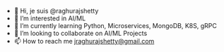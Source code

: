 - 👋 Hi, je suis @raghurajshetty
- 👀 I’m interested in AI/ML
- 🌱 I’m currently learning Python, Microservices, MongoDB, K8S, gRPC
- 💞️ I’m looking to collaborate on AI/ML Projects
- 📫 How to reach me jraghurajshetty@gmail.com

<!---
raghurajshetty/raghurajshetty is a ✨ special ✨ repository because its `README.md` (this file) appears on your GitHub profile.
You can click the Preview link to take a look at your changes.
--->
